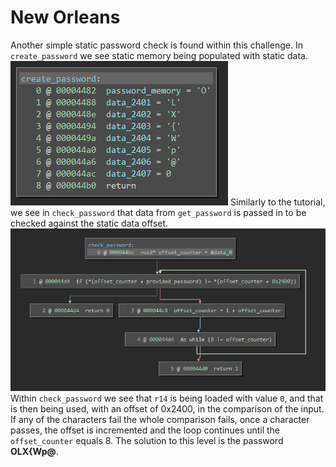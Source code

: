 # New Orleans

Another simple static password check is found within this challenge. In `create_password` we see static memory being populated with static data. ![](images/create_password.PNG) Similarly to the tutorial, we see in `check_password` that data from `get_password` is passed in to be checked against the static data offset. ![](images/check_password.PNG) Within `check_password` we see that `r14` is being loaded with value `0`, and that is then being used, with an offset of 0x2400, in the comparison of the input. If any of the characters fail the whole comparison fails, once a character passes, the offset is incremented and the loop continues until the `offset_counter` equals 8. The solution to this level is the password **OLX{Wp@**.